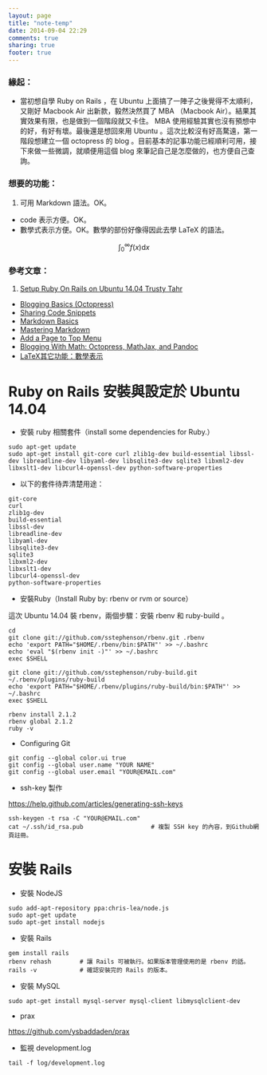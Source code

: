 ```yaml
---
layout: page
title: "note-temp"
date: 2014-09-04 22:29
comments: true
sharing: true
footer: true
---
```


### 緣起：

- 當初想自學 Ruby on Rails ，在 Ubuntu 上面搞了一陣子之後覺得不太順利，又剛好 Macbook Air 出新款，毅然決然買了 MBA （Macbook Air）。結果其實效果有限，也是做到一個階段就又卡住。 MBA 使用經驗其實也沒有預想中的好，有好有壞。最後還是想回來用 Ubuntu 。這次比較沒有好高騖遠，第一階段想建立一個 octopress 的 blog 。目前基本的記事功能已經順利可用，接下來做一些微調，就順便用這個 blog 來筆記自己是怎麼做的，也方便自己查詢。


### 想要的功能：

1. 可用 Markdown 語法。OK。
- code 表示方便。OK。
- 數學式表示方便。OK。數學的部份好像得因此去學 LaTeX 的語法。

$$
\int_{0}^{\infty}f(x) \mathrm{d}x
$$


### 參考文章：

1. [Setup Ruby On Rails on Ubuntu 14.04 Trusty Tahr](https://gorails.com/setup/ubuntu/14.04)
- [Blogging Basics (Octopress)](http://octopress.org/docs/blogging/)
- [Sharing Code Snippets](http://octopress.org/docs/blogging/code/)
- [Markdown Basics](https://help.github.com/articles/markdown-basics)
- [Mastering Markdown](https://guides.github.com/features/mastering-markdown/)
- [Add a Page to Top Menu](http://asaf.github.io/blog/2013/07/08/blogging-with-octopress-add-about-page/)
- [Blogging With Math: Octopress, MathJax, and Pandoc](http://drz.ac/2013/01/03/blogging-with-math/)
- [LaTeX其它功能：數學表示](http://www.study-area.org/cyril/opentools/opentools/x529.html)

# Ruby on Rails 安裝與設定於 Ubuntu 14.04

- 安裝 ruby 相關套件（install some dependencies for Ruby.）

```
sudo apt-get update
sudo apt-get install git-core curl zlib1g-dev build-essential libssl-dev libreadline-dev libyaml-dev libsqlite3-dev sqlite3 libxml2-dev libxslt1-dev libcurl4-openssl-dev python-software-properties
```

- 以下的套件待弄清楚用途：

```
git-core
curl
zlib1g-dev
build-essential
libssl-dev
libreadline-dev
libyaml-dev
libsqlite3-dev
sqlite3
libxml2-dev
libxslt1-dev
libcurl4-openssl-dev
python-software-properties
```


- 安裝Ruby（Install Ruby by: rbenv or rvm or source）

這次 Ubuntu 14.04 裝 rbenv，兩個步驟：安裝 rbenv 和 ruby-build 。

```
cd
git clone git://github.com/sstephenson/rbenv.git .rbenv
echo 'export PATH="$HOME/.rbenv/bin:$PATH"' >> ~/.bashrc
echo 'eval "$(rbenv init -)"' >> ~/.bashrc
exec $SHELL

git clone git://github.com/sstephenson/ruby-build.git ~/.rbenv/plugins/ruby-build
echo 'export PATH="$HOME/.rbenv/plugins/ruby-build/bin:$PATH"' >> ~/.bashrc
exec $SHELL

rbenv install 2.1.2
rbenv global 2.1.2
ruby -v
```


- Configuring Git

```
git config --global color.ui true
git config --global user.name "YOUR NAME"
git config --global user.email "YOUR@EMAIL.com"
```


- ssh-key 製作

https://help.github.com/articles/generating-ssh-keys

```
ssh-keygen -t rsa -C "YOUR@EMAIL.com"
cat ~/.ssh/id_rsa.pub                   # 複製 SSH key 的內容，到Github網頁註冊。
```



# 安裝 Rails

- 安裝 NodeJS

```
sudo add-apt-repository ppa:chris-lea/node.js
sudo apt-get update
sudo apt-get install nodejs
```

- 安裝 Rails

```
gem install rails
rbenv rehash        # 讓 Rails 可被執行。如果版本管理使用的是 rbenv 的話。
rails -v            # 確認安裝完的 Rails 的版本。
```

- 安裝 MySQL

```
sudo apt-get install mysql-server mysql-client libmysqlclient-dev
```




- prax

https://github.com/ysbaddaden/prax


- 監視 development.log

```
tail -f log/development.log
```
